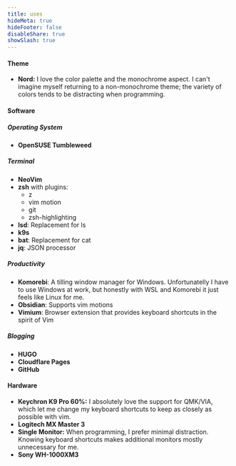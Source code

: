 ```yaml
---
title: uses
hideMeta: true
hideFooter: false
disableShare: true
showSlash: true
---
```

#### Theme
- **Nord:** I love the color palette and the monochrome aspect. I can't imagine myself returning to a non-monochrome theme; the variety of colors tends to be distracting when programming.
#### Software
##### Operating System
- **OpenSUSE Tumbleweed**
##### Terminal
- **NeoVim**
- **zsh** with plugins:
  - z 
  - vim motion 
  - git 
  - zsh-highlighting 
- **lsd**: Replacement for ls
- **k9s**
- **bat**: Replacement for cat
- **jq**: JSON processor
##### Productivity
- **Komorebi**: A tilling window manager for Windows. Unfortunatelly I have to use Windows at work, but honestly with WSL and Komorebi it just feels like Linux for me.
- **Obsidian**: Supports vim motions
- **Vimium**: Browser extension that provides keyboard shortcuts in the spirit of Vim
##### Blogging
- **HUGO**
- **Cloudflare Pages**
- **GitHub**

#### Hardware
- **Keychron K9 Pro 60%:** I absolutely love the support for QMK/VIA, which let me change my keyboard shortcuts to keep as closely as possible with vim. 
- **Logitech MX Master 3**
- **Single Monitor:** When programming, I prefer minimal distraction. Knowing keyboard shortcuts makes additional monitors mostly unnecessary for me.
- **Sony WH-1000XM3**
